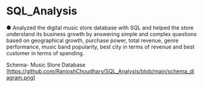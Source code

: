 # SQL_Analysis
●	Analyzed the digital music store database with SQL and helped the store understand its business growth by answering simple and complex questions based on geographical growth, purchase power, total revenue, genre performance, music band popularity, best city in terms of revenue and best customer in terms of spending.

Schema- Music Store Database  
[https://github.com/RanjoshChoudhary/SQL_Analysis/blob/main/schema_diagram.png]
